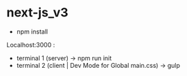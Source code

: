 # next-js_v3

- npm install

Localhost:3000 :
- terminal 1 (server) -> npm run init 
- terminal 2 (client | Dev Mode for Global main.css) -> gulp

